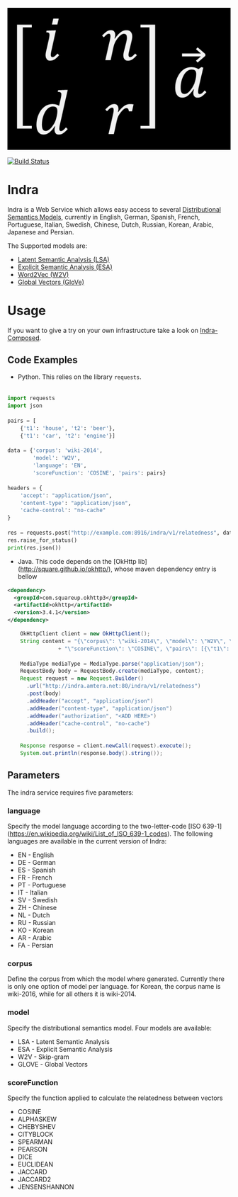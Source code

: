 ![](indra_logo.png)

[![Build Status](https://travis-ci.org/Lambda-3/indra.svg?branch=master)](https://travis-ci.org/Lambda-3/indra)

# Indra

Indra is a Web Service which allows easy access to several [Distributional Semantics Models](https://en.wikipedia.org/wiki/Distributional_semantics), currently in English, German, Spanish, French, Portuguese, Italian, Swedish, Chinese, Dutch, Russian, Korean, Arabic, Japanese and Persian.

The Supported models are:
* [Latent Semantic Analysis (LSA)](https://en.wikipedia.org/wiki/Latent_semantic_analysis)
* [Explicit Semantic Analysis (ESA)](https://en.wikipedia.org/wiki/Explicit_semantic_analysis)
* [Word2Vec (W2V)](https://en.wikipedia.org/wiki/Word2vec)
* [Global Vectors (GloVe)](https://en.wikipedia.org/wiki/GloVe_(machine_learning))

# Usage

If you want to give a try on your own infrastructure take a look on [Indra-Composed](https://github.com/Lambda-3/indra-composed).


## Code Examples
* Python. This relies on the library `requests`.

```python

import requests
import json

pairs = [
    {'t1': 'house', 't2': 'beer'},
    {'t1': 'car', 't2': 'engine'}]

data = {'corpus': 'wiki-2014',
        'model': 'W2V',
        'language': 'EN',
        'scoreFunction': 'COSINE', 'pairs': pairs}

headers = {
    'accept': "application/json",
    'content-type': "application/json",
    'cache-control': "no-cache"
}

res = requests.post("http://example.com:8916/indra/v1/relatedness", data=json.dumps(data), headers=headers)
res.raise_for_status()
print(res.json())
```

* Java. This code depends on the [OkHttp lib] (http://square.github.io/okhttp/), whose maven dependency entry is bellow

```xml
<dependency>
  <groupId>com.squareup.okhttp3</groupId>
  <artifactId>okhttp</artifactId>
  <version>3.4.1</version>
</dependency>
```

```java
    OkHttpClient client = new OkHttpClient();
    String content = "{\"corpus\": \"wiki-2014\", \"model\": \"W2V\", \"language\": \"EN\","
	    		+ "\"scoreFunction\": \"COSINE\", \"pairs\": [{\"t1\": \"wife\", \"t2\": \"mother\"}]}";

    MediaType mediaType = MediaType.parse("application/json");
    RequestBody body = RequestBody.create(mediaType, content);
    Request request = new Request.Builder()
      .url("http://indra.amtera.net:80/indra/v1/relatedness")
      .post(body)
      .addHeader("accept", "application/json")
      .addHeader("content-type", "application/json")
      .addHeader("authorization", "<ADD HERE>")
      .addHeader("cache-control", "no-cache")
      .build();
    
    Response response = client.newCall(request).execute();
    System.out.println(response.body().string());
```


## Parameters
The indra service requires five parameters:

### language
Specify the model language according to the two-letter-code [ISO 639-1] (https://en.wikipedia.org/wiki/List_of_ISO_639-1_codes).
The following languages are available in the current version of Indra:
* EN - English
* DE - German
* ES - Spanish
* FR - French
* PT - Portuguese
* IT - Italian
* SV - Swedish
* ZH - Chinese
* NL - Dutch
* RU - Russian
* KO - Korean
* AR - Arabic
* FA - Persian

### corpus
Define the corpus from which the model where generated.
Currently there is only one option of model per language. for Korean, the corpus name is wiki-2016, while for all others it is wiki-2014.

### model
Specify the distributional semantics model. Four models are available:
* LSA - Latent Semantic Analysis
* ESA - Explicit Semantic Analysis
* W2V - Skip-gram
* GLOVE - Global Vectors

### scoreFunction
Specify the function applied to calculate the relatedness between vectors
* COSINE
* ALPHASKEW
* CHEBYSHEV
* CITYBLOCK
* SPEARMAN
* PEARSON
* DICE
* EUCLIDEAN
* JACCARD
* JACCARD2
* JENSENSHANNON

